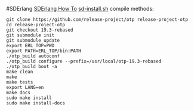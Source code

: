 #SDErlang
[SDErlang How To](http://www.dcs.gla.ac.uk/research/sd-erlang/howto.html)
[sd-install.sh](https://raw.githubusercontent.com/release-project/otp/17.4-rebased/sd-install.sh)
compile methods:

``` shell
git clone https://github.com/release-project/otp release-project-otp
cd release-project-otp
git checkout 19.3-rebased
git submodule init
git submodule update
export ERL_TOP=PWD
export PATH=ERL_TOP/bin:PATH
./otp_build autoconf
./otp_build configure --prefix=/usr/local/otp-19.3-rebased
./otp_build boot -a
make clean
make
make tests
export LANG=en
make docs
sudo make install
sudo make install-docs
```
